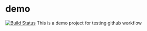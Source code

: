 # demo
[![Build Status](https://travis-ci.com/tennix/demo.svg?branch=master)](https://travis-ci.com/tennix/demo)
This is a demo project for testing github workflow
